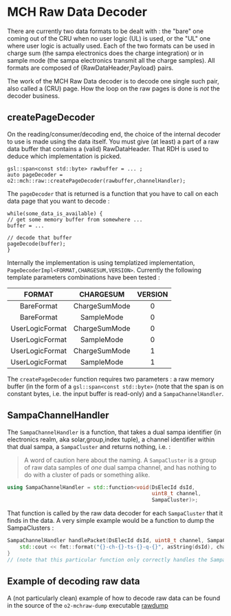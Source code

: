 <!-- doxy
\page refDetectorsMUONMCHRawDecoder Decoder
/doxy -->

# MCH Raw Data Decoder

There are currently two data formats to be dealt with : the "bare" one coming
out of the CRU when no user logic (UL) is used, or the "UL" one where user
logic is actually used. Each of the two formats can be used in charge sum (the
sampa electronics does the charge integration) or in sample mode (the sampa
electronics transmit all the charge samples). All formats are composed of
{RawDataHeader,Payload} pairs.

The work of the MCH Raw Data decoder is to decode one single such pair, also
called a (CRU) page. How the loop on the raw pages is done is *not* the decoder business.

## createPageDecoder

On the reading/consumer/decoding end, the choice of the internal decoder to use
is made using the data itself. You must give (at least) a part of a raw data
buffer that contains a (valid) RawDataHeader. That RDH is used to deduce which
implementation is picked.

    gsl::span<const std::byte> rawbuffer = ... ;
    auto pageDecoder = o2::mch::raw::createPageDecoder(rawbuffer,channelHandler);

The `pageDecoder` that is returned is a function that you have to call on each
data page that you want to decode :

    while(some_data_is_available) {
    // get some memory buffer from somewhere ...
    buffer = ... 

    // decode that buffer
    pageDecode(buffer);
    }

Internally the implementation is using templatized implementation, `PageDecoderImpl<FORMAT,CHARGESUM,VERSION>`.
Currently the following template parameters combinations have been tested :

|      FORMAT     |   CHARGESUM   | VERSION |
| :-------------: | :-----------: | :-----: |
|    BareFormat   | ChargeSumMode |    0    |
|    BareFormat   |   SampleMode  |    0    |
| UserLogicFormat | ChargeSumMode |    0    |
| UserLogicFormat |   SampleMode  |    0    |
| UserLogicFormat | ChargeSumMode |    1    |
| UserLogicFormat |   SampleMode  |    1    |

The `createPageDecoder` function requires two parameters : a raw memory buffer
(in the form of a `gsl::span<const std::byte>` (note that the span is on
constant bytes, i.e. the input buffer is read-only) and a
`SampaChannelHandler`.

## SampaChannelHandler

The `SampaChannelHandler` is  a function, that takes a dual sampa
identifier (in electronics realm, aka solar,group,index tuple), a channel
identifier within that dual sampa, a `SampaCluster` and returns nothing, i.e. :

> A word of caution here about the naming. A `SampaCluster` is a group of raw
> data samples of *one* dual sampa channel, and has nothing to do with a
> cluster of pads or something alike.

```.cpp
using SampaChannelHandler = std::function<void(DsElecId dsId,
                                               uint8_t channel,
                                               SampaCluster)>;
```

That function is called by the raw data decoder for each `SampaCluster` that it
finds in the data.
A very simple example would be a function to dump the SampaClusters :

```.cpp
SampaChannelHandler handlePacket(DsElecId dsId, uint8_t channel, SampaCluster sc) {
    std::cout << fmt::format("{}-ch-{}-ts-{}-q-{}", asString(dsId), channel, sc.timestamp, sc.chargeSum));
}
// (note that this particular function only correctly handles the SampaCluster in ChargeSum Mode)
```

## Example of decoding raw data

A (not particularly clean) example of how to decode raw data can be found in
the source of the `o2-mchraw-dump` executable [rawdump](../Tools/rawdump.cxx)
